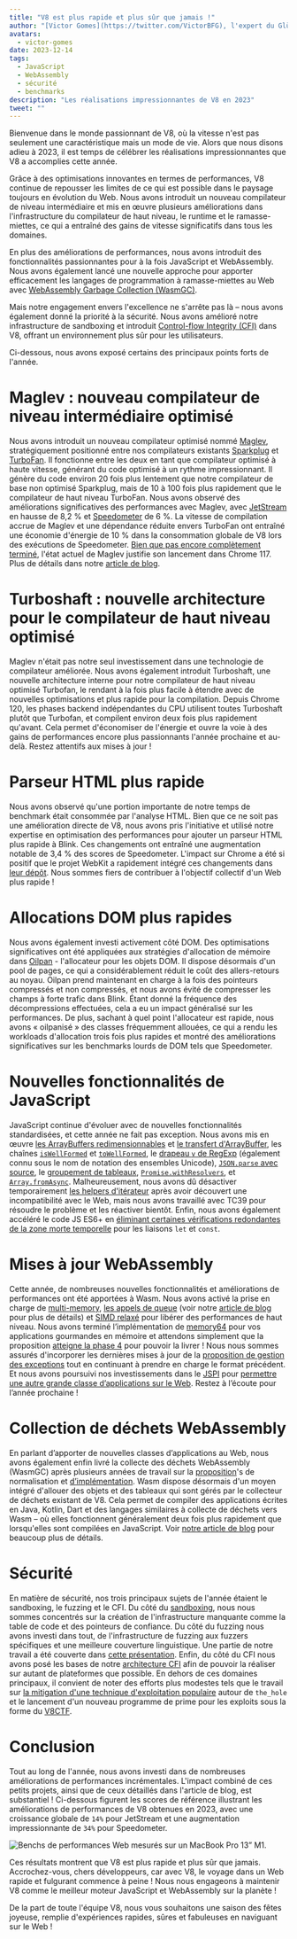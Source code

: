 ```yaml
---
title: "V8 est plus rapide et plus sûr que jamais !"
author: "[Victor Gomes](https://twitter.com/VictorBFG), l'expert du Glühwein"
avatars: 
  - victor-gomes
date: 2023-12-14
tags: 
  - JavaScript
  - WebAssembly
  - sécurité
  - benchmarks
description: "Les réalisations impressionnantes de V8 en 2023"
tweet: ""
---
```


Bienvenue dans le monde passionnant de V8, où la vitesse n'est pas seulement une caractéristique mais un mode de vie. Alors que nous disons adieu à 2023, il est temps de célébrer les réalisations impressionnantes que V8 a accomplies cette année.

Grâce à des optimisations innovantes en termes de performances, V8 continue de repousser les limites de ce qui est possible dans le paysage toujours en évolution du Web. Nous avons introduit un nouveau compilateur de niveau intermédiaire et mis en œuvre plusieurs améliorations dans l'infrastructure du compilateur de haut niveau, le runtime et le ramasse-miettes, ce qui a entraîné des gains de vitesse significatifs dans tous les domaines.

<!--truncate-->
En plus des améliorations de performances, nous avons introduit des fonctionnalités passionnantes pour à la fois JavaScript et WebAssembly. Nous avons également lancé une nouvelle approche pour apporter efficacement les langages de programmation à ramasse-miettes au Web avec [WebAssembly Garbage Collection (WasmGC)](https://v8.dev/blog/wasm-gc-porting).

Mais notre engagement envers l'excellence ne s'arrête pas là – nous avons également donné la priorité à la sécurité. Nous avons amélioré notre infrastructure de sandboxing et introduit [Control-flow Integrity (CFI)](https://en.wikipedia.org/wiki/Control-flow_integrity) dans V8, offrant un environnement plus sûr pour les utilisateurs.

Ci-dessous, nous avons exposé certains des principaux points forts de l'année.

# Maglev : nouveau compilateur de niveau intermédiaire optimisé

Nous avons introduit un nouveau compilateur optimisé nommé [Maglev](https://v8.dev/blog/maglev), stratégiquement positionné entre nos compilateurs existants [Sparkplug](https://v8.dev/blog/sparkplug) et [TurboFan](https://v8.dev/docs/turbofan). Il fonctionne entre les deux en tant que compilateur optimisé à haute vitesse, générant du code optimisé à un rythme impressionnant. Il génère du code environ 20 fois plus lentement que notre compilateur de base non optimisé Sparkplug, mais de 10 à 100 fois plus rapidement que le compilateur de haut niveau TurboFan. Nous avons observé des améliorations significatives des performances avec Maglev, avec [JetStream](https://browserbench.org/JetStream2.1/) en hausse de 8,2 % et [Speedometer](https://browserbench.org/Speedometer2.1/) de 6 %. La vitesse de compilation accrue de Maglev et une dépendance réduite envers TurboFan ont entraîné une économie d'énergie de 10 % dans la consommation globale de V8 lors des exécutions de Speedometer. [Bien que pas encore complètement terminé](https://en.m.wikipedia.org/wiki/Full-employment_theorem), l'état actuel de Maglev justifie son lancement dans Chrome 117. Plus de détails dans notre [article de blog](https://v8.dev/blog/maglev).

# Turboshaft : nouvelle architecture pour le compilateur de haut niveau optimisé

Maglev n'était pas notre seul investissement dans une technologie de compilateur améliorée. Nous avons également introduit Turboshaft, une nouvelle architecture interne pour notre compilateur de haut niveau optimisé Turbofan, le rendant à la fois plus facile à étendre avec de nouvelles optimisations et plus rapide pour la compilation. Depuis Chrome 120, les phases backend indépendantes du CPU utilisent toutes Turboshaft plutôt que Turbofan, et compilent environ deux fois plus rapidement qu'avant. Cela permet d'économiser de l'énergie et ouvre la voie à des gains de performances encore plus passionnants l'année prochaine et au-delà. Restez attentifs aux mises à jour !

# Parseur HTML plus rapide

Nous avons observé qu'une portion importante de notre temps de benchmark était consommée par l'analyse HTML. Bien que ce ne soit pas une amélioration directe de V8, nous avons pris l'initiative et utilisé notre expertise en optimisation des performances pour ajouter un parseur HTML plus rapide à Blink. Ces changements ont entraîné une augmentation notable de 3,4 % des scores de Speedometer. L'impact sur Chrome a été si positif que le projet WebKit a rapidement intégré ces changements dans [leur dépôt](https://github.com/WebKit/WebKit/pull/9926). Nous sommes fiers de contribuer à l'objectif collectif d'un Web plus rapide !

# Allocations DOM plus rapides

Nous avons également investi activement côté DOM. Des optimisations significatives ont été appliquées aux stratégies d'allocation de mémoire dans [Oilpan](https://chromium.googlesource.com/v8/v8/+/main/include/cppgc/README.md) - l'allocateur pour les objets DOM. Il dispose désormais d'un pool de pages, ce qui a considérablement réduit le coût des allers-retours au noyau. Oilpan prend maintenant en charge à la fois des pointeurs compressés et non compressés, et nous avons évité de compresser les champs à forte trafic dans Blink. Étant donné la fréquence des décompressions effectuées, cela a eu un impact généralisé sur les performances. De plus, sachant à quel point l'allocateur est rapide, nous avons « oilpanisé » des classes fréquemment allouées, ce qui a rendu les workloads d'allocation trois fois plus rapides et montré des améliorations significatives sur les benchmarks lourds de DOM tels que Speedometer.

# Nouvelles fonctionnalités de JavaScript

JavaScript continue d'évoluer avec de nouvelles fonctionnalités standardisées, et cette année ne fait pas exception. Nous avons mis en œuvre [les ArrayBuffers redimensionnables](https://developer.mozilla.org/en-US/docs/Web/JavaScript/Reference/Global_Objects/ArrayBuffer#resizing_arraybuffers) et [le transfert d'ArrayBuffer](https://developer.mozilla.org/en-US/docs/Web/JavaScript/Reference/Global_Objects/ArrayBuffer/transfer), les chaînes [`isWellFormed`](https://developer.mozilla.org/en-US/docs/Web/JavaScript/Reference/Global_Objects/String/isWellFormed) et [`toWellFormed`](https://developer.mozilla.org/en-US/docs/Web/JavaScript/Reference/Global_Objects/String/toWellFormed), le [drapeau `v` de RegExp](https://v8.dev/features/regexp-v-flag) (également connu sous le nom de notation des ensembles Unicode), [`JSON.parse` avec source](https://github.com/tc39/proposal-json-parse-with-source), le [groupement de tableaux](https://developer.mozilla.org/en-US/docs/Web/JavaScript/Reference/Global_Objects/Object/groupBy), [`Promise.withResolvers`](https://developer.mozilla.org/en-US/docs/Web/JavaScript/Reference/Global_Objects/Promise/withResolvers), et [`Array.fromAsync`](https://developer.mozilla.org/en-US/docs/Web/JavaScript/Reference/Global_Objects/Array/fromAsync). Malheureusement, nous avons dû désactiver temporairement [les helpers d'itérateur](https://github.com/tc39/proposal-iterator-helpers) après avoir découvert une incompatibilité avec le Web, mais nous avons travaillé avec TC39 pour résoudre le problème et les réactiver bientôt. Enfin, nous avons également accéléré le code JS ES6+ en [éliminant certaines vérifications redondantes de la zone morte temporelle](https://docs.google.com/document/d/1klT7-tQpxtYbwhssRDKfUMEgm-NS3iUeMuApuRgZnAw/edit?usp=sharing) pour les liaisons `let` et `const`.

# Mises à jour WebAssembly

Cette année, de nombreuses nouvelles fonctionnalités et améliorations de performances ont été apportées à Wasm. Nous avons activé la prise en charge de [multi-memory](https://github.com/WebAssembly/multi-memory), [les appels de queue](https://github.com/WebAssembly/tail-call) (voir notre [article de blog](https://v8.dev/blog/wasm-tail-call) pour plus de détails) et [SIMD relaxé](https://github.com/WebAssembly/relaxed-simd) pour libérer des performances de haut niveau. Nous avons terminé l’implémentation de [memory64](https://github.com/WebAssembly/memory64) pour vos applications gourmandes en mémoire et attendons simplement que la proposition [atteigne la phase 4](https://github.com/WebAssembly/memory64/issues/43) pour pouvoir la livrer ! Nous nous sommes assurés d'incorporer les dernières mises à jour de la [proposition de gestion des exceptions](https://github.com/WebAssembly/exception-handling) tout en continuant à prendre en charge le format précédent. Et nous avons poursuivi nos investissements dans le [JSPI](https://v8.dev/blog/jspi) pour [permettre une autre grande classe d’applications sur le Web](https://docs.google.com/document/d/16Us-pyte2-9DECJDfGm5tnUpfngJJOc8jbj54HMqE9Y/edit#bookmark=id.razn6wo5j2m). Restez à l’écoute pour l’année prochaine !

# Collection de déchets WebAssembly

En parlant d’apporter de nouvelles classes d’applications au Web, nous avons également enfin livré la collecte des déchets WebAssembly (WasmGC) après plusieurs années de travail sur la [proposition](https://github.com/WebAssembly/gc/blob/main/proposals/gc/MVP.md)'s de normalisation et [d’implémentation](https://bugs.chromium.org/p/v8/issues/detail?id=7748). Wasm dispose désormais d'un moyen intégré d'allouer des objets et des tableaux qui sont gérés par le collecteur de déchets existant de V8. Cela permet de compiler des applications écrites en Java, Kotlin, Dart et des langages similaires à collecte de déchets vers Wasm – où elles fonctionnent généralement deux fois plus rapidement que lorsqu'elles sont compilées en JavaScript. Voir [notre article de blog](https://v8.dev/blog/wasm-gc-porting) pour beaucoup plus de détails.

# Sécurité

En matière de sécurité, nos trois principaux sujets de l'année étaient le sandboxing, le fuzzing et le CFI. Du côté du [sandboxing](https://docs.google.com/document/d/1FM4fQmIhEqPG8uGp5o9A-mnPB5BOeScZYpkHjo0KKA8/edit?usp=sharing), nous nous sommes concentrés sur la création de l'infrastructure manquante comme la table de code et des pointeurs de confiance. Du côté du fuzzing nous avons investi dans tout, de l'infrastructure de fuzzing aux fuzzers spécifiques et une meilleure couverture linguistique. Une partie de notre travail a été couverte dans [cette présentation](https://www.youtube.com/watch?v=Yd9m7e9-pG0). Enfin, du côté du CFI nous avons posé les bases de notre [architecture CFI](https://v8.dev/blog/control-flow-integrity) afin de pouvoir la réaliser sur autant de plateformes que possible. En dehors de ces domaines principaux, il convient de noter des efforts plus modestes tels que le travail sur [la mitigation d'une technique d'exploitation populaire](https://crbug.com/1445008) autour de `the_hole` et le lancement d'un nouveau programme de prime pour les exploits sous la forme du [V8CTF](https://github.com/google/security-research/blob/master/v8ctf/rules.md).

# Conclusion

Tout au long de l'année, nous avons investi dans de nombreuses améliorations de performances incrémentales. L'impact combiné de ces petits projets, ainsi que de ceux détaillés dans l'article de blog, est substantiel ! Ci-dessous figurent les scores de référence illustrant les améliorations de performances de V8 obtenues en 2023, avec une croissance globale de `14%` pour JetStream et une augmentation impressionnante de `34%` pour Speedometer.

![Benchs de performances Web mesurés sur un MacBook Pro 13” M1.](/_img/holiday-season-2023/scores.svg)

Ces résultats montrent que V8 est plus rapide et plus sûr que jamais. Accrochez-vous, chers développeurs, car avec V8, le voyage dans un Web rapide et fulgurant commence à peine ! Nous nous engageons à maintenir V8 comme le meilleur moteur JavaScript et WebAssembly sur la planète !

De la part de toute l'équipe V8, nous vous souhaitons une saison des fêtes joyeuse, remplie d'expériences rapides, sûres et fabuleuses en naviguant sur le Web !

